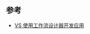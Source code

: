
## 参考
* [VS 使用工作流设计器开发应用](https://learn.microsoft.com/zh-cn/visualstudio/workflow-designer/developing-applications-with-the-workflow-designer?view=vs-2022)
